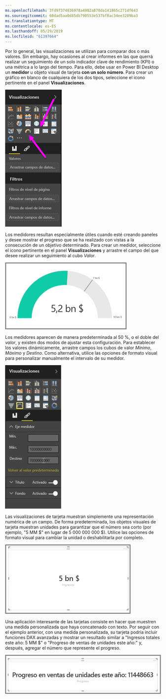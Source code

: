 ```yaml
---
ms.openlocfilehash: 3fd97374836978a4902a878da141865c271df643
ms.sourcegitcommit: 60dad5aa0d85db790553e537bf8ac34ee3289ba3
ms.translationtype: MT
ms.contentlocale: es-ES
ms.lasthandoff: 05/29/2019
ms.locfileid: "61397664"
---
```

Por lo general, las visualizaciones se utilizan para comparar dos o más valores. Sin embargo, hay ocasiones al crear informes en las que querrá realizar un seguimiento de un solo indicador clave de rendimiento (KPI) o una métrica a lo largo del tiempo. Para ello, debe usar en Power BI Desktop un **medidor** u objeto visual de tarjeta **con un solo número**. Para crear un gráfico en blanco de cualquiera de los dos tipos, seleccione el icono pertinente en el panel **Visualizaciones**.

![](media/3-9-create-gauges-cards/3-9_1.png)

Los medidores resultan especialmente útiles cuando esté creando paneles y desee mostrar el progreso que se ha realizado con vistas a la consecución de un objetivo determinado. Para crear un medidor, seleccione el icono pertinente en el panel **Visualizaciones** y arrastre el campo del que desee realizar un seguimiento al cubo *Valor*.

![](media/3-9-create-gauges-cards/3-9_1a.png)

Los medidores aparecen de manera predeterminada al 50 %, o el doble del *valor*, y existen dos modos de ajustar esta configuración. Para establecer los valores dinámicamente, arrastre campos los cubos de valor *Mínimo*, *Máximo* y *Destino*. Como alternativa, utilice las opciones de formato visual para personalizar manualmente el intervalo de su medidor.

![](media/3-9-create-gauges-cards/3-9_2.png)

Las visualizaciones de tarjeta muestran simplemente una representación numérica de un campo. De forma predeterminada, los objetos visuales de tarjeta muestran unidades para garantizar que el número sea corto (por ejemplo, "5 MM $" en lugar de 5 000 000 000 $). Utilice las opciones de formato visual para cambiar la unidad o deshabilitarla por completo.

![](media/3-9-create-gauges-cards/3-9_3.png)

Una aplicación interesante de las tarjetas consiste en hacer que muestren una medida personalizada que haya concatenado con texto. Por seguir con el ejemplo anterior, con una medida personalizada, su tarjeta podría incluir funciones DAX avanzadas y mostrar un resultado similar a "Ingresos totales este año: 5 MM $" o "Progreso de ventas de unidades este año:" y, después, agregar el número que represente el progreso.

![](media/3-9-create-gauges-cards/3-9_4.png)


